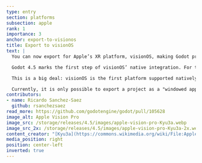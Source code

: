 ```yaml
---
type: entry
section: platforms
subsection: apple
rank: 1
importance: 3
anchor: export-to-visionos
title: Export to visionOS
text: |
  You can now export for Apple’s XR platform, visionOS, making Godot projects compatible with the Apple Vision Pro.

  Godot 4.5 marks the first step of visionOS’ native integration. For this, we would like to thank Apple’s visionOS engineering team for their contributions adding support for their operating system to the Godot Engine.

  This is a big deal: visionOS is the first platform supported natively by Godot since the project was open-sourced!

  Currently, it is only possible to export a project as a "windowed app". Your game will appear as a window, floating in the user’s 3D space. We expect to support fully immersive experiences in the future.
contributors:
- name: Ricardo Sanchez-Saez
  github: rsanchezsaez
read_more: https://github.com/godotengine/godot/pull/105628
image_alt: Apple Vision Pro
image_src: /storage/releases/4.5/images/apple-vision-pro-Kyu3a.webp
image_src_2x: /storage/releases/4.5/images/apple-vision-pro-Kyu3a-2x.webp
content_creator: "[Kyu3a](https://commons.wikimedia.org/wiki/File:Apple_Vision_Pro_in_Apple_Store_Nagoya_-_4.jpg)"
media_position: right
position: center-left
inverted: true
---
```

